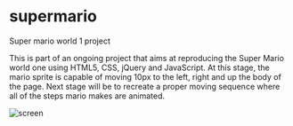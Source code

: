 # supermario
Super mario world 1 project

This is part of an ongoing project that aims at reproducing the Super Mario world one using HTML5, CSS, jQuery and JavaScript.
At this stage, the mario sprite is capable of moving 10px to the left, right and up the body of the page. Next stage will be
to recreate a proper moving sequence where all of the steps mario makes are animated.

![screen](https://cloud.githubusercontent.com/assets/19606911/19629047/8c788db0-9963-11e6-86e6-23dc50312350.png)


